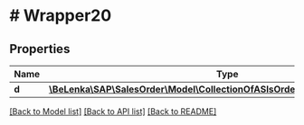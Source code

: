 # # Wrapper20

## Properties

Name | Type | Description | Notes
------------ | ------------- | ------------- | -------------
**d** | [**\BeLenka\SAP\SalesOrder\Model\CollectionOfASlsOrderItemBillingPlanItemType**](CollectionOfASlsOrderItemBillingPlanItemType.md) |  | [optional]

[[Back to Model list]](../../README.md#models) [[Back to API list]](../../README.md#endpoints) [[Back to README]](../../README.md)
